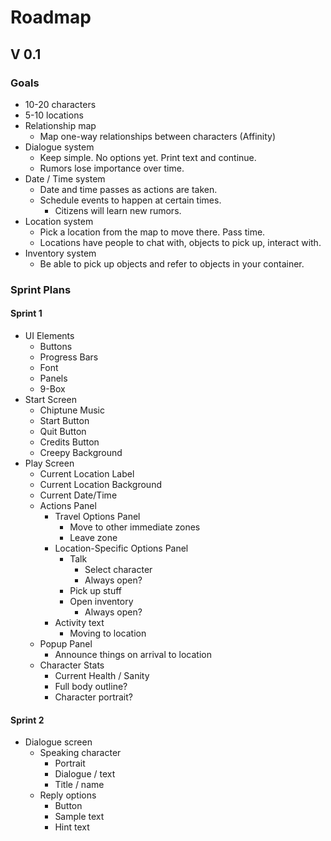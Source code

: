 # Roadmap
## V 0.1

### Goals
* 10-20 characters
* 5-10 locations
* Relationship map
    * Map one-way relationships between characters (Affinity)
* Dialogue system
    * Keep simple. No options yet. Print text and continue.
    * Rumors lose importance over time.
* Date / Time system
    * Date and time passes as actions are taken.
    * Schedule events to happen at certain times.
        * Citizens will learn new rumors.
* Location system
    * Pick a location from the map to move there. Pass time.
    * Locations have people to chat with, objects to pick up, interact with.
* Inventory system
    * Be able to pick up objects and refer to objects in your container.



### Sprint Plans
#### Sprint 1
* UI Elements
    * Buttons
    * Progress Bars
    * Font
    * Panels
    * 9-Box
* Start Screen
    * Chiptune Music
    * Start Button
    * Quit Button
    * Credits Button
    * Creepy Background
* Play Screen
    * Current Location Label
    * Current Location Background
    * Current Date/Time
    * Actions Panel
        * Travel Options Panel
            * Move to other immediate zones
            * Leave zone
        * Location-Specific Options Panel
            * Talk
                * Select character
                * Always open?
            * Pick up stuff
            * Open inventory
                * Always open?
        * Activity text
            * Moving to location
    * Popup Panel
        * Announce things on arrival to location
    * Character Stats
        * Current Health / Sanity
        * Full body outline?
        * Character portrait?
        

#### Sprint 2
* Dialogue screen
    * Speaking character
        * Portrait
        * Dialogue / text
        * Title / name
    * Reply options
        * Button
        * Sample text
        * Hint text